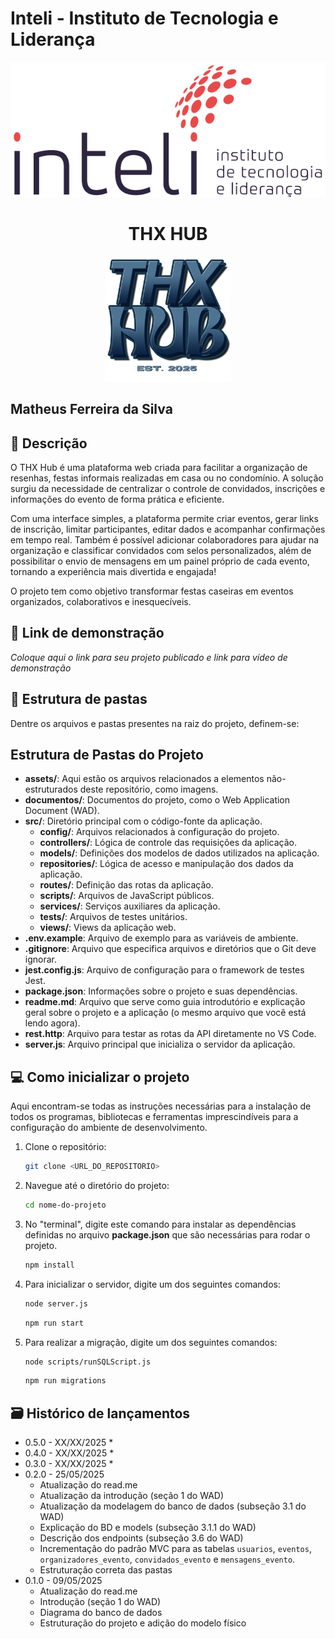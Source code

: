 # Inteli - Instituto de Tecnologia e Liderança

<p align="center">
<img src="/assets/wad/inteli.png" alt="Inteli - Instituto de Tecnologia e Liderança" border="0">
</p>

# <div align=center>**THX HUB**<div/>
<div align="center">
   <img src="assets/wad/THXHUBLOGO.png" width="40%" 
   alt="Título"><br>
 </div>

## Matheus Ferreira da Silva

## 📝 Descrição

O THX Hub é uma plataforma web criada para facilitar a organização de resenhas, festas informais realizadas em casa ou no condomínio. A solução surgiu da necessidade de centralizar o controle de convidados, inscrições e informações do evento de forma prática e eficiente.

Com uma interface simples, a plataforma permite criar eventos, gerar links de inscrição, limitar participantes, editar dados e acompanhar confirmações em tempo real. Também é possível adicionar colaboradores para ajudar na organização e classificar convidados com selos personalizados, além de possibilitar o envio de mensagens em um painel próprio de cada evento, tornando a experiência mais divertida e engajada!

O projeto tem como objetivo transformar festas caseiras em eventos organizados, colaborativos e inesquecíveis.


## 📝 Link de demonstração

_Coloque aqui o link para seu projeto publicado e link para vídeo de demonstração_

## 📁 Estrutura de pastas

Dentre os arquivos e pastas presentes na raiz do projeto, definem-se:

## Estrutura de Pastas do Projeto

- **assets/**: Aqui estão os arquivos relacionados a elementos não-estruturados deste repositório, como imagens.
- **documentos/**: Documentos do projeto, como o Web Application Document (WAD).
- **src/**: Diretório principal com o código-fonte da aplicação.
  - **config/**: Arquivos relacionados à configuração do projeto.
  - **controllers/**: Lógica de controle das requisições da aplicação.
  - **models/**: Definições dos modelos de dados utilizados na aplicação.
  - **repositories/**: Lógica de acesso e manipulação dos dados da aplicação.
  - **routes/**: Definição das rotas da aplicação.
  - **scripts/**: Arquivos de JavaScript públicos.
  - **services/**: Serviços auxiliares da aplicação.
  - **tests/**: Arquivos de testes unitários.
  - **views/**: Views da aplicação web.
- **.env.example**: Arquivo de exemplo para as variáveis de ambiente.
- **.gitignore**: Arquivo que especifica arquivos e diretórios que o Git deve ignorar.
- **jest.config.js**: Arquivo de configuração para o framework de testes Jest.
- **package.json**: Informações sobre o projeto e suas dependências.
- **readme.md**: Arquivo que serve como guia introdutório e explicação geral sobre o projeto e a aplicação (o mesmo arquivo que você está lendo agora).
- **rest.http**: Arquivo para testar as rotas da API diretamente no VS Code.
- **server.js**: Arquivo principal que inicializa o servidor da aplicação.


## 💻 Como inicializar o projeto

Aqui encontram-se todas as instruções necessárias para a instalação de todos os programas, bibliotecas e ferramentas imprescindíveis para a configuração do ambiente de desenvolvimento.
1. Clone o repositório:
    ```sh
    git clone <URL_DO_REPOSITORIO>
    ```
2. Navegue até o diretório do projeto:
    ```sh
    cd nome-do-projeto
    ```
3. No "terminal", digite este comando para instalar as dependências definidas no arquivo <b>package.json</b> que são necessárias para rodar o projeto.
    ```sh
    npm install
    ```
4. Para inicializar o servidor, digite um dos seguintes comandos:
    ```sh
    node server.js
    ```
    ```sh
    npm run start
    ```
5. Para realizar a migração, digite um dos seguintes comandos:
    ```sh
    node scripts/runSQLScript.js
    ```
    ```sh
    npm run migrations
    ```

## 🗃 Histórico de lançamentos

* 0.5.0 - XX/XX/2025
    * 
* 0.4.0 - XX/XX/2025
    * 
* 0.3.0 - XX/XX/2025
    * 
* 0.2.0 - 25/05/2025
    * Atualização do read.me
    * Atualização da introdução (seção 1 do WAD)
    * Atualização da modelagem do banco de dados (subseção 3.1 do WAD)
    * Explicação do BD e models (subseção 3.1.1 do WAD)
    * Descrição dos endpoints (subseção 3.6 do WAD)
    * Incrementação do padrão MVC para as tabelas `usuarios`, `eventos`, `organizadores_evento`, `convidados_evento` e `mensagens_evento`.
    * Estruturação correta das pastas
* 0.1.0 - 09/05/2025
    * Atualização do read.me
    * Introdução (seção 1 do WAD)
    * Diagrama do banco de dados
    * Estruturação do projeto e adição do modelo físico

